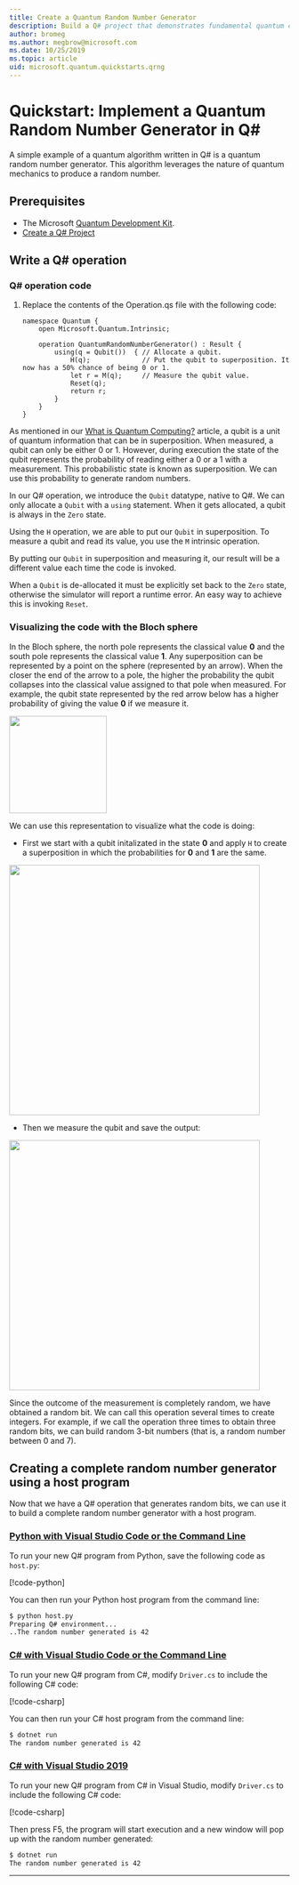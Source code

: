 ```yaml
---
title: Create a Quantum Random Number Generator
description: Build a Q# project that demonstrates fundamental quantum concepts like superposition by creating a quantum random number generator.
author: bromeg
ms.author: megbrow@microsoft.com
ms.date: 10/25/2019
ms.topic: article
uid: microsoft.quantum.quickstarts.qrng
---
```



# Quickstart: Implement a Quantum Random Number Generator in Q#
A simple example of a quantum algorithm written in Q# is a quantum random number generator. This algorithm leverages the nature of quantum mechanics to produce a random number. 

## Prerequisites

- The Microsoft [Quantum Development Kit](xref:microsoft.quantum.install).
- [Create a Q# Project](xref:microsoft.quantum.howto.createproject)


## Write a Q# operation

### Q# operation code

1. Replace the contents of the Operation.qs file with the following code:

    ```qsharp
    namespace Quantum {
        open Microsoft.Quantum.Intrinsic;

        operation QuantumRandomNumberGenerator() : Result {
            using(q = Qubit())  { // Allocate a qubit.
                H(q);             // Put the qubit to superposition. It now has a 50% chance of being 0 or 1.
                let r = M(q);     // Measure the qubit value.
                Reset(q);
                return r;
            }
        }
    }
    ```

As mentioned in our [What is Quantum Computing?](xref:microsoft.quantum.overview.what) article, a qubit is a unit of quantum information that can be in superposition. When measured, a qubit can only be either 0 or 1. However, during execution the state of the qubit represents the probability of reading either a 0 or a 1 with a measurement. This probabilistic state is known as superposition. We can use this probability to generate random numbers.

In our Q# operation, we introduce the `Qubit` datatype, native to Q#. We can only allocate a `Qubit` with a `using` statement. When it gets allocated, a qubit is always in the `Zero`  state. 

Using the `H` operation, we are able to put our `Qubit` in superposition. To measure a qubit and read its value, you use the `M` intrinsic operation.

By putting our `Qubit` in superposition and measuring it, our result will be a different value each time the code is invoked. 

When a `Qubit` is de-allocated it must be explicitly set back to the `Zero` state, otherwise the simulator will report a runtime error. An easy way to achieve this is invoking `Reset`.

### Visualizing the code with the Bloch sphere

In the Bloch sphere, the north pole represents the classical value **0** and the south pole represents the classical value **1**. Any superposition can be represented by a point on the sphere (represented by an arrow). When the closer the end of the arrow to a pole, the higher the probability the qubit collapses into the classical value assigned to that pole when measured. For example, the qubit state represented by the red arrow below has a higher probability of giving the value **0** if we measure it.

<img src="~/media/qrng-Bloch.png" width="175">

We can use this representation to visualize what the code is doing:

* First we start with a qubit initalizated in the state **0** and apply `H` to create a superposition in which the probabilities for **0** and **1** are the same.

<img src="~/media/qrng-H.png" width="450">

* Then we measure the qubit and save the output:

<img src="~/media/qrng-meas.png" width="450">

Since the outcome of the measurement is completely random, we have obtained a random bit. We can call this operation several times to create integers. For example, if we call the operation three times to obtain three random bits, we can build random 3-bit numbers (that is, a random number between 0 and 7).

## Creating a complete random number generator using a host program

Now that we have a Q# operation that generates random bits, we can use it to build a complete random number generator with a host program.

 ### [Python with Visual Studio Code or the Command Line](#tab/tabid-python)
 
 To run your new Q# program from Python, save the following code as `host.py`:
 
 [!code-python[](~/quantum/samples/getting-started/qrng/host.py)]

 You can then run your Python host program from the command line:
 ```bash
 $ python host.py
 Preparing Q# environment...
 ..The random number generated is 42
 ```
 ### [C# with Visual Studio Code or the Command Line](#tab/tabid-csharp)
 
 To run your new Q# program from C#, modify `Driver.cs` to include the following C# code:
 
 [!code-csharp[](~/quantum/samples/getting-started/qrng/Host.cs)]
 
 You can then run your C# host program from the command line:
 
 ```bash
 $ dotnet run
 The random number generated is 42
 ```

 ### [C# with Visual Studio 2019](#tab/tabid-vs2019)

 To run your new Q# program from C# in Visual Studio, modify `Driver.cs` to include the following C# code:

 [!code-csharp[](~/quantum/samples/getting-started/qrng/Host.cs)]

 Then press F5, the program will start execution and a new window will pop up with the random number generated: 

 ```bash
 $ dotnet run
 The random number generated is 42
 ```
 ***
